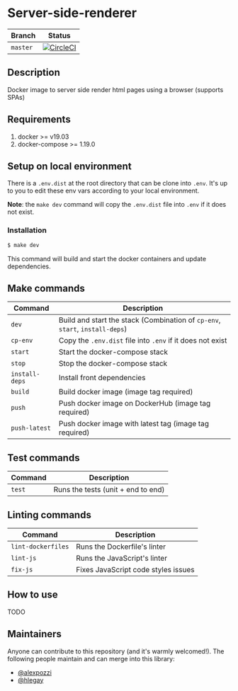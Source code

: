 Server-side-renderer
======================================================

| Branch    | Status |
| --------- | ------ |
| `master`  | [![CircleCI](https://circleci.com/gh/KnpLabs/server-side-renderer/tree/master.svg?style=svg&circle-token=1feb6f789ade0c11ee8b87e90eadbe9e6778fcb7)](https://circleci.com/gh/KnpLabs/server-side-renderer/tree/master) |

## Description

Docker image to server side render html pages using a browser (supports SPAs)

## Requirements

1. docker >= v19.03
2. docker-compose >= 1.19.0

## Setup on local environment

There is a `.env.dist` at the root directory that can be clone into `.env`.
It's up to you to edit these env vars according to your local environment.

**Note**: the `make dev` command will copy the `.env.dist` file into `.env` if it does not exist.

### Installation

```sh
$ make dev
```

This command will build and start the docker containers and update dependencies.

## Make commands

| Command              | Description                                                                      |
| -------------------- | -------------------------------------------------------------------------------- |
| `dev`                | Build and start the stack (Combination of `cp-env`, `start`, `install-deps`)     |
| `cp-env`             | Copy the `.env.dist` file into `.env` if it does not exist                       |
| `start`              | Start the docker-compose stack                                                   |
| `stop`               | Stop the docker-compose stack                                                    |
| `install-deps`       | Install front dependencies                                                       |
| `build`              | Build docker image (image tag required)                                          |
| `push`               | Push docker image on DockerHub (image tag required)                              |
| `push-latest`        | Push docker image with latest tag (image tag required)                           |

## Test commands

| Command              | Description                           |
| -------------------- | ------------------------------------- |
| `test`               | Runs the tests (unit + end to end)    |

## Linting commands

| Command              | Description                         |
| -------------------- | ----------------------------------- |
| `lint-dockerfiles`   | Runs the Dockerfile's linter        |
| `lint-js`            | Runs the JavaScript's linter        |
| `fix-js`             | Fixes JavaScript code styles issues |

## How to use

TODO

## Maintainers

Anyone can contribute to this repository (and it's warmly welcomed!). The following
people maintain and can merge into this library:

 - [@alexpozzi](https://github.com/alexpozzi)
 - [@hlegay](https://github.com/hlegay)
